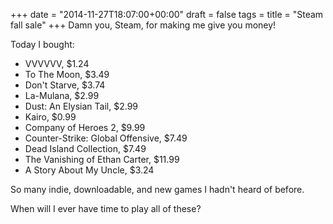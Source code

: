 +++
date = "2014-11-27T18:07:00+00:00"
draft = false
tags = 
title = "Steam fall sale"
+++
Damn you, Steam, for making me give you money!

Today I bought:

- VVVVVV, $1.24
- To The Moon, $3.49
- Don't Starve, $3.74
- La-Mulana, $2.99
- Dust: An Elysian Tail, $2.99
- Kairo, $0.99
- Company of Heroes 2, $9.99
- Counter-Strike: Global Offensive, $7.49
- Dead Island Collection, $7.49
- The Vanishing of Ethan Carter, $11.99
- A Story About My Uncle, $3.24

So many indie, downloadable, and new games I hadn't heard of before.

When will I ever have time to play all of these?